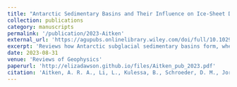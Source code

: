 ```yaml
---
title: "Antarctic Sedimentary Basins and Their Influence on Ice-Sheet Dynamics"
collection: publications
category: manuscripts
permalink: '/publication/2023-Aitken'
external_url: 'https://agupubs.onlinelibrary.wiley.com/doi/full/10.1029/2021RG000767'
excerpt: 'Reviews how Antarctic subglacial sedimentary basins form, where they are located, and how their properties influence ice-sheet flow, hydrology, and stability. Synthesizes geophysical evidence and outlines priorities to reduce key data and modeling gaps that affect projections of future change.'
date: 2023-08-31
venue: 'Reviews of Geophysics'
paperurl: 'http://elizadawson.github.io/files/Aitken_pub_2023.pdf'
citation: 'Aitken, A. R. A., Li, L., Kulessa, B., Schroeder, D. M., Jordan, T. A., Whittaker, J. M., Anandakrishnan, S., Dawson, E. J., Wiens, D. A., Eisen, O., & Siegert, M. J. (2023). Antarctic Sedimentary Basins and Their Influence on Ice-Sheet Dynamics. Reviews of Geophysics, 61(3), e2021RG000767. https://doi.org/10.1029/2021RG000767'
---
```


